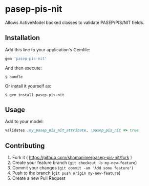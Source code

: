 # pasep-pis-nit

Allows ActiveModel backed classes to validate PASEP/PIS/NIT fields.

## Installation

Add this line to your application's Gemfile:

```ruby
gem 'pasep-pis-nit'
```

And then execute:

    $ bundle

Or install it yourself as:

    $ gem install pasep-pis-nit

## Usage

Add to your model:

```ruby
validates :my_pasep_pis_nit_attribute, :pasep_pis_nit => true
```

## Contributing

1. Fork it ( https://github.com/shamanime/pasep-pis-nit/fork )
2. Create your feature branch (`git checkout -b my-new-feature`)
3. Commit your changes (`git commit -am 'Add some feature'`)
4. Push to the branch (`git push origin my-new-feature`)
5. Create a new Pull Request
